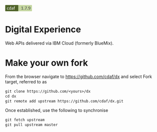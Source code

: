 [![cdaf version](automation/badge.png)](http://cdaf.io)
# Digital Experience

Web APIs delivered via IBM Cloud (formerly BlueMix).

# Make your own fork

From the browser navigate to https://github.com/cdaf/dx and select Fork target, referred to as <yours>

    git clone https://github.com/<yours>/dx
    cd dx
    git remote add upstream https://github.com/cdaf/dx.git

Once established, use the following to synchronise

    git fetch upstream
    git pull upstream master
